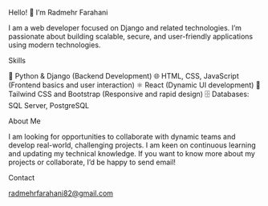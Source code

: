 Hello! 👋 I’m Radmehr Farahani

I am a web developer focused on Django and related technologies. I’m passionate about building scalable, secure, and user-friendly applications using modern technologies.

Skills

🐍 Python & Django (Backend Development)
🌐 HTML, CSS, JavaScript (Frontend basics and user interaction)
⚛️ React (Dynamic UI development)
🎨 Tailwind CSS and Bootstrap (Responsive and rapid design)
🗄️ Databases: SQL Server, PostgreSQL

About Me

I am looking for opportunities to collaborate with dynamic teams and develop real-world, challenging projects. I am keen on continuous learning and updating my technical knowledge.
If you want to know more about my projects or collaborate, I’d be happy to send email!

Contact

radmehrfarahani82@gmail.com

